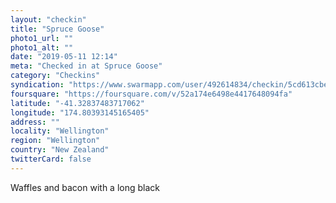 ```yaml
---
layout: "checkin"
title: "Spruce Goose"
photo1_url: ""
photo1_alt: ""
date: "2019-05-11 12:14"
meta: "Checked in at Spruce Goose"
category: "Checkins"
syndication: "https://www.swarmapp.com/user/492614834/checkin/5cd613cbe0c0c9002c33acd0"
foursquare: "https://foursquare.com/v/52a174e6498e4417648094fa"
latitude: "-41.32837483717062"
longitude: "174.80393145165405"
address: ""
locality: "Wellington"
region: "Wellington"
country: "New Zealand"
twitterCard: false
---
```

Waffles and bacon with a long black
